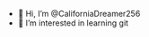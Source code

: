 - 👋 Hi, I’m @CaliforniaDreamer256
- 👀 I’m interested in learning git

<!---
CaliforniaDreamer256/CaliforniaDreamer256 is a ✨ special ✨ repository because its `README.md` (this file) appears on your GitHub profile.
You can click the Preview link to take a look at your changes.
--->
